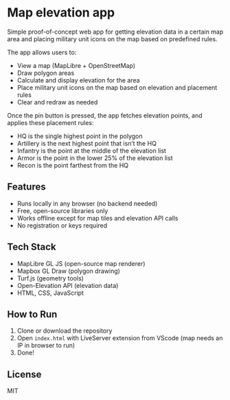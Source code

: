 # Map elevation app

Simple proof-of-concept web app for getting elevation data in a certain map area and placing military unit icons on the map based on predefined rules.

The app allows users to:

- View a map (MapLibre + OpenStreetMap)
- Draw polygon areas
- Calculate and display elevation for the area
- Place military unit icons on the map based on elevation and placement rules
- Clear and redraw as needed

Once the pin button is pressed, the app fetches elevation points, and applies these placement rules:

- HQ is the single highest point in the polygon
- Artillery is the next highest point that isn’t the HQ
- Infantry is the point at the middle of the elevation list
- Armor is the point in the lower 25% of the elevation list
- Recon is the point farthest from the HQ

## Features

- Runs locally in any browser (no backend needed)
- Free, open-source libraries only
- Works offline except for map tiles and elevation API calls
- No registration or keys required

## Tech Stack

- MapLibre GL JS (open-source map renderer)
- Mapbox GL Draw (polygon drawing)
- Turf.js (geometry tools)
- Open-Elevation API (elevation data)
- HTML, CSS, JavaScript

## How to Run

1. Clone or download the repository
2. Open `index.html` with LiveServer extension from VScode (map needs an IP in browser to run)
3. Done!

## License

MIT
